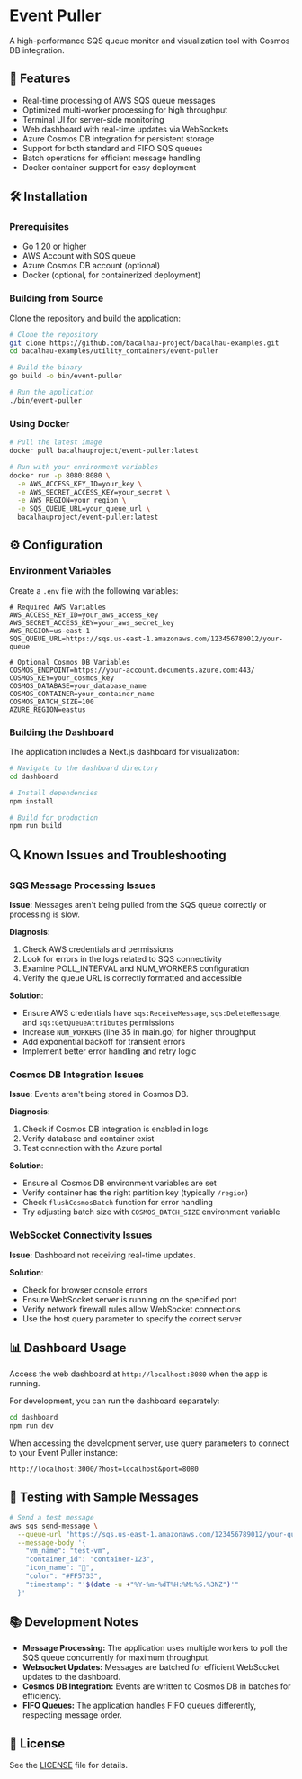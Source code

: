 # Event Puller

A high-performance SQS queue monitor and visualization tool with Cosmos DB integration.

## 🚀 Features

- Real-time processing of AWS SQS queue messages
- Optimized multi-worker processing for high throughput
- Terminal UI for server-side monitoring
- Web dashboard with real-time updates via WebSockets
- Azure Cosmos DB integration for persistent storage
- Support for both standard and FIFO SQS queues
- Batch operations for efficient message handling
- Docker container support for easy deployment

## 🛠️ Installation

### Prerequisites

- Go 1.20 or higher
- AWS Account with SQS queue
- Azure Cosmos DB account (optional)
- Docker (optional, for containerized deployment)

### Building from Source

Clone the repository and build the application:

```bash
# Clone the repository
git clone https://github.com/bacalhau-project/bacalhau-examples.git
cd bacalhau-examples/utility_containers/event-puller

# Build the binary
go build -o bin/event-puller

# Run the application
./bin/event-puller
```

### Using Docker

```bash
# Pull the latest image
docker pull bacalhauproject/event-puller:latest

# Run with your environment variables
docker run -p 8080:8080 \
  -e AWS_ACCESS_KEY_ID=your_key \
  -e AWS_SECRET_ACCESS_KEY=your_secret \
  -e AWS_REGION=your_region \
  -e SQS_QUEUE_URL=your_queue_url \
  bacalhauproject/event-puller:latest
```

## ⚙️ Configuration

### Environment Variables

Create a `.env` file with the following variables:

```env
# Required AWS Variables
AWS_ACCESS_KEY_ID=your_aws_access_key
AWS_SECRET_ACCESS_KEY=your_aws_secret_key
AWS_REGION=us-east-1
SQS_QUEUE_URL=https://sqs.us-east-1.amazonaws.com/123456789012/your-queue

# Optional Cosmos DB Variables
COSMOS_ENDPOINT=https://your-account.documents.azure.com:443/
COSMOS_KEY=your_cosmos_key
COSMOS_DATABASE=your_database_name
COSMOS_CONTAINER=your_container_name
COSMOS_BATCH_SIZE=100
AZURE_REGION=eastus
```

### Building the Dashboard

The application includes a Next.js dashboard for visualization:

```bash
# Navigate to the dashboard directory
cd dashboard

# Install dependencies
npm install

# Build for production
npm run build
```

## 🔍 Known Issues and Troubleshooting

### SQS Message Processing Issues

**Issue**: Messages aren't being pulled from the SQS queue correctly or processing is slow.

**Diagnosis**:
1. Check AWS credentials and permissions
2. Look for errors in the logs related to SQS connectivity
3. Examine POLL_INTERVAL and NUM_WORKERS configuration
4. Verify the queue URL is correctly formatted and accessible

**Solution**:
- Ensure AWS credentials have `sqs:ReceiveMessage`, `sqs:DeleteMessage`, and `sqs:GetQueueAttributes` permissions
- Increase `NUM_WORKERS` (line 35 in main.go) for higher throughput
- Add exponential backoff for transient errors
- Implement better error handling and retry logic

### Cosmos DB Integration Issues

**Issue**: Events aren't being stored in Cosmos DB.

**Diagnosis**:
1. Check if Cosmos DB integration is enabled in logs
2. Verify database and container exist
3. Test connection with the Azure portal

**Solution**:
- Ensure all Cosmos DB environment variables are set
- Verify container has the right partition key (typically `/region`)
- Check `flushCosmosBatch` function for error handling
- Try adjusting batch size with `COSMOS_BATCH_SIZE` environment variable

### WebSocket Connectivity Issues

**Issue**: Dashboard not receiving real-time updates.

**Solution**:
- Check for browser console errors
- Ensure WebSocket server is running on the specified port
- Verify network firewall rules allow WebSocket connections
- Use the host query parameter to specify the correct server

## 📊 Dashboard Usage

Access the web dashboard at `http://localhost:8080` when the app is running.

For development, you can run the dashboard separately:

```bash
cd dashboard
npm run dev
```

When accessing the development server, use query parameters to connect to your Event Puller instance:

```
http://localhost:3000/?host=localhost&port=8080
```

## 🧪 Testing with Sample Messages

```bash
# Send a test message
aws sqs send-message \
  --queue-url "https://sqs.us-east-1.amazonaws.com/123456789012/your-queue" \
  --message-body '{
    "vm_name": "test-vm",
    "container_id": "container-123",
    "icon_name": "🚀",
    "color": "#FF5733",
    "timestamp": "'$(date -u +"%Y-%m-%dT%H:%M:%S.%3NZ")'"
  }'
```

## 📚 Development Notes

- **Message Processing:** The application uses multiple workers to poll the SQS queue concurrently for maximum throughput.
- **Websocket Updates:** Messages are batched for efficient WebSocket updates to the dashboard.
- **Cosmos DB Integration:** Events are written to Cosmos DB in batches for efficiency.
- **FIFO Queues:** The application handles FIFO queues differently, respecting message order.

## 📝 License

See the [LICENSE](LICENSE) file for details.